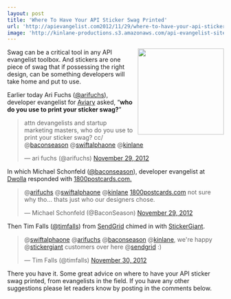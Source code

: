 ```yaml
---
layout: post
title: 'Where To Have Your API Sticker Swag Printed'
url: 'http://apievangelist.com2012/11/29/where-to-have-your-api-sticker-swag-printed/'
image: 'http://kinlane-productions.s3.amazonaws.com/api-evangelist-site/blog/apigee-i-love-apis.jpg'
---
```



<p>
     <img src="https://s3.amazonaws.com/kinlane-productions/api-evangelist/apigee-i-love-apis.jpg"  width="200" align="right" />
</p>
<p>
     Swag can be a critical tool in any API evangelist toolbox. And stickers are one piece of swag that if possessing the right design, can be something developers will take home and put to use.
</p>
<p>
     Earlier today Ari Fuchs (<a href="https://twitter.com/arifuchs">@arifuchs</a>), developer evangelist for <a href="http://www.aviary.com/">Aviary</a> asked, “<strong>who do you use to print your sticker swag?</strong>”
</p>
<blockquote >
     <p>
          attn devangelists and startup marketing masters, who do you use to print your sticker swag? cc/ @<a href="https://twitter.com/baconseason">baconseason</a> @<a href="https://twitter.com/swiftalphaone">swiftalphaone</a> @<a href="https://twitter.com/kinlane">kinlane</a>
     </p>— ari fuchs (@arifuchs) <a href="https://twitter.com/arifuchs/status/274242489379086336">November 29, 2012</a>
</blockquote>
<p>
     In which Michael Schonfeld (<a href="https://twitter.com/BaconSeason">@baconseason</a>), developer evangelist at <a href="https://www.dwolla.com/">Dwolla</a> responded with <a href="http://www.1800postcards.com/" target="_blank">1800postcards.com<!--?a-->.</a>
</p>
<p>
     <a href="http://www.1800postcards.com/" target="_blank"></a>
</p>
<blockquote >
     <p>
          @<a href="https://twitter.com/arifuchs">arifuchs</a> @<a href="https://twitter.com/swiftalphaone">swiftalphaone</a> @<a href="https://twitter.com/kinlane">kinlane</a> <a title="http://www.1800postcards.com/" href="http://t.co/rrQt2OUy">1800postcards.com</a> not sure why tho… thats just who our designers chose.
     </p>— Michael Schonfeld (@BaconSeason) <a href="https://twitter.com/BaconSeason/status/274249714256457728">November 29, 2012</a>
</blockquote>
<p>
     Then Tim Falls (<a href="https://twitter.com/timfalls">@timfalls</a>) from <a href="http://sendgrid.com/">SendGrid</a> chimed in with <a href="http://www.stickergiant.com/" target="_blank">StickerGiant</a>.
</p>
<blockquote >
     <p>
          @<a href="https://twitter.com/swiftalphaone">swiftalphaone</a> @<a href="https://twitter.com/arifuchs">arifuchs</a> @<a href="https://twitter.com/baconseason">baconseason</a> @<a href="https://twitter.com/kinlane">kinlane</a>, we're happy @<a href="https://twitter.com/stickergiant">stickergiant</a> customers over here @<a href="https://twitter.com/sendgrid">sendgrid</a> :)
     </p>— Tim Falls (@timfalls) <a href="https://twitter.com/timfalls/status/274391900734234625">November 30, 2012</a>
</blockquote>
<p>
     There you have it. Some great advice on where to have your API sticker swag printed, from evangelists in the field. If you have any other suggestions please let readers know by posting in the comments below.
</p>
